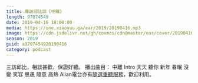 ```yaml
---
title: 專訪邱比談《中離》
length: 97074549
date: 2019-04-16 18:00:00
media: https://one.xiaoyuu.ga/ear/2019/20190416.mp3
image: https://cdn.jsdelivr.net/gh/coxmos/cdn@master/ear/cover/20190416.jpeg
season: 2019
guid: a9707454920190416
category: podcast
---
```


三訪邱比，相談甚歡，保證好聽。
播出曲目：
中離
Intro
天天
聽你
新年
春眠
沒變
笑容
思愚
隨意
高熱
Alian電台亦有<a href="http://alian963.ipcf.org.tw/programs_view.php">隨選重聽服務</a>，歡迎利用。

